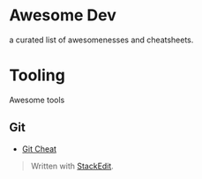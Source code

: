 
# Awesome Dev

a curated list of awesomenesses and cheatsheets.



# Tooling
Awesome tools

## Git
* [Git Cheat](docs/tooling/gitCheat)






> Written with [StackEdit](https://stackedit.io/).
<!--stackedit_data:
eyJoaXN0b3J5IjpbLTcxMzI1ODQ1OF19
-->